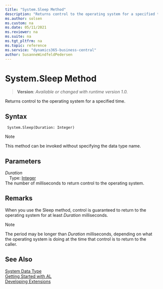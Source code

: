 ```yaml
---
title: "System.Sleep Method"
description: "Returns control to the operating system for a specified time."
ms.author: solsen
ms.custom: na
ms.date: 05/11/2021
ms.reviewer: na
ms.suite: na
ms.tgt_pltfrm: na
ms.topic: reference
ms.service: "dynamics365-business-central"
author: SusanneWindfeldPedersen
---
```

[//]: # (START>DO_NOT_EDIT)
[//]: # (IMPORTANT:Do not edit any of the content between here and the END>DO_NOT_EDIT.)
[//]: # (Any modifications should be made in the .xml files in the ModernDev repo.)
# System.Sleep Method
> **Version**: _Available or changed with runtime version 1.0._

Returns control to the operating system for a specified time.


## Syntax
```
 System.Sleep(Duration: Integer)
```
> [!NOTE]
> This method can be invoked without specifying the data type name.
## Parameters
*Duration*  
&emsp;Type: [Integer](../integer/integer-data-type.md)  
The number of milliseconds to return control to the operating system.  



[//]: # (IMPORTANT: END>DO_NOT_EDIT)

## Remarks

When you use the Sleep method, control is guaranteed to return to the operating system for at least *Duration* milliseconds.  
  
> [!NOTE]  
> The period may be longer than *Duration* milliseconds, depending on what the operating system is doing at the time that control is to return to the caller.  
  
  
## See Also

[System Data Type](system-data-type.md)  
[Getting Started with AL](../../devenv-get-started.md)  
[Developing Extensions](../../devenv-dev-overview.md)